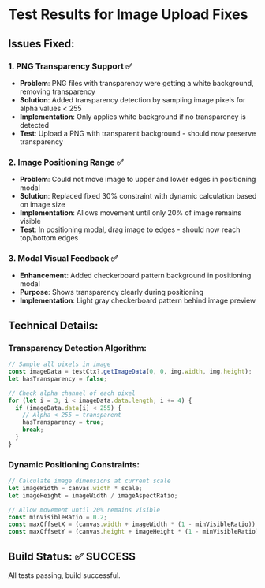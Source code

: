 # Test Results for Image Upload Fixes

## Issues Fixed:

### 1. PNG Transparency Support ✅

- **Problem**: PNG files with transparency were getting a white background, removing transparency
- **Solution**: Added transparency detection by sampling image pixels for alpha values < 255
- **Implementation**: Only applies white background if no transparency is detected
- **Test**: Upload a PNG with transparent background - should now preserve transparency

### 2. Image Positioning Range ✅

- **Problem**: Could not move image to upper and lower edges in positioning modal
- **Solution**: Replaced fixed 30% constraint with dynamic calculation based on image size
- **Implementation**: Allows movement until only 20% of image remains visible
- **Test**: In positioning modal, drag image to edges - should now reach top/bottom edges

### 3. Modal Visual Feedback ✅

- **Enhancement**: Added checkerboard pattern background in positioning modal
- **Purpose**: Shows transparency clearly during positioning
- **Implementation**: Light gray checkerboard pattern behind image preview

## Technical Details:

### Transparency Detection Algorithm:

```javascript
// Sample all pixels in image
const imageData = testCtx?.getImageData(0, 0, img.width, img.height);
let hasTransparency = false;

// Check alpha channel of each pixel
for (let i = 3; i < imageData.data.length; i += 4) {
  if (imageData.data[i] < 255) {
    // Alpha < 255 = transparent
    hasTransparency = true;
    break;
  }
}
```

### Dynamic Positioning Constraints:

```javascript
// Calculate image dimensions at current scale
let imageWidth = canvas.width * scale;
let imageHeight = imageWidth / imageAspectRatio;

// Allow movement until 20% remains visible
const minVisibleRatio = 0.2;
const maxOffsetX = (canvas.width + imageWidth * (1 - minVisibleRatio)) / 2;
const maxOffsetY = (canvas.height + imageHeight * (1 - minVisibleRatio)) / 2;
```

## Build Status: ✅ SUCCESS

All tests passing, build successful.
